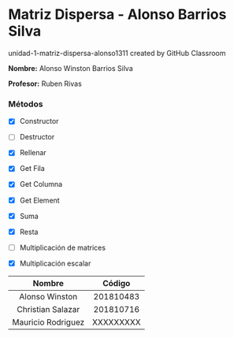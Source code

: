 # Matriz Dispersa - Alonso Barrios Silva
unidad-1-matriz-dispersa-alonso1311 created by GitHub Classroom

**Nombre:** Alonso Winston Barrios Silva

**Profesor:** Ruben Rivas

### Métodos
- [x] Constructor
- [ ] Destructor
- [x] Rellenar
- [x] Get Fila
- [x] Get Columna
- [x] Get Element
- [x] Suma
- [x] Resta
- [ ] Multiplicación de matrices
- [x] Multiplicación escalar


| Nombre          | Código    |
| :-------------: | :-------: |
| Alonso Winston  | 201810483 |
| Christian Salazar | 201810716 |
| Mauricio Rodriguez  | XXXXXXXXX |
